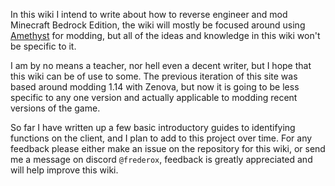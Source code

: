 In this wiki I intend to write about how to reverse engineer and mod Minecraft Bedrock Edition, the wiki will mostly be focused around using [Amethyst](https://github.com/FrederoxDev/Amethyst) for modding, but all of the ideas and knowledge in this wiki won't be specific to it.

I am by no means a teacher, nor hell even a decent writer, but I hope that this wiki can be of use to some. The previous iteration of this site was based around modding 1.14 with Zenova, but now it is going to be less specific to any one version and actually applicable to modding recent versions of the game.

So far I have written up a few basic introductory guides to identifying functions on the client, and I plan to add to this project over time. For any feedback please either make an issue on the repository for this wiki, or send me a message on discord `@frederox`, feedback is greatly appreciated and will help improve this wiki.